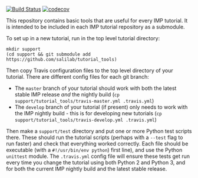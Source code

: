 [![Build Status](https://travis-ci.org/salilab/tutorial_tools.svg?branch=master)](https://travis-ci.org/salilab/tutorial_tools)
[![codecov](https://codecov.io/gh/salilab/tutorial_tools/branch/master/graph/badge.svg)](https://codecov.io/gh/salilab/tutorial_tools)

This repository contains basic tools that are useful for every IMP
tutorial. It is intended to be included in each IMP tutorial repository
as a submodule.

To set up in a new tutorial, run in the top level tutorial directory:

    mkdir support
    (cd support && git submodule add https://github.com/salilab/tutorial_tools)

Then copy Travis configuration files to the top level directory of your
tutorial. There are different config files for each git branch:

  - The `master` branch of your tutorial should work with both the latest stable
    IMP release *and* the nightly build
    (`cp support/tutorial_tools/travis-master.yml .travis.yml`)
  - The `develop` branch of your tutorial (if present) only needs to work with
    the IMP nightly build - this is for developing new tutorials
    (`cp support/tutorial_tools/travis-develop.yml .travis.yml`)

Then make a `support/test` directory and put one or more Python test scripts
there. These should run the tutorial scripts (perhaps with a `--test` flag
to run faster) and check that everything worked correctly. Each file should
be executable (with a `#!/usr/bin/env python`) first line), and use the
Python `unittest` module. The `.travis.yml` config file will ensure these tests
get run every time you change the tutorial using both Python 2 and Python 3,
and for both the current IMP nightly build and the latest stable release.
